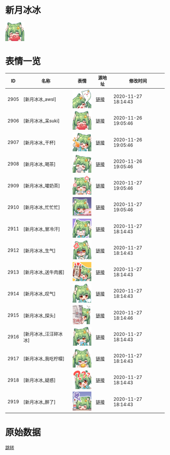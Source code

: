 # 新月冰冰

<img src="./cover.png" height="60" alt="cover" />

# 表情一览

|ID|名称|表情|源地址|修改时间|
|----|----|----|----|----|
|2905|[新月冰冰_awsl]|<img src="./pic/002905_%5B新月冰冰_awsl%5D.png" height="60" alt="awsl"/>|[链接](http://i0.hdslb.com/bfs/emote/324e2e3b18af6dbabbe445b02b85c3cec48e43bc.png)|2020-11-27 18:14:43|
|2906|[新月冰冰_呆suki]|<img src="./pic/002906_%5B新月冰冰_呆suki%5D.png" height="60" alt="呆suki"/>|[链接](http://i0.hdslb.com/bfs/emote/5bb4dd5d3f0d069e0cb78bbfff80f1788d6011ba.png)|2020-11-26 19:05:46|
|2907|[新月冰冰_干杯]|<img src="./pic/002907_%5B新月冰冰_干杯%5D.png" height="60" alt="干杯"/>|[链接](http://i0.hdslb.com/bfs/emote/f7038566ae57f8259f761256d2ef03744e808bb8.png)|2020-11-26 19:05:46|
|2908|[新月冰冰_喝茶]|<img src="./pic/002908_%5B新月冰冰_喝茶%5D.png" height="60" alt="喝茶"/>|[链接](http://i0.hdslb.com/bfs/emote/f7150cb7185abd37906f2bfc9607702100632b32.png)|2020-11-26 19:05:46|
|2909|[新月冰冰_嚯奶茶]|<img src="./pic/002909_%5B新月冰冰_嚯奶茶%5D.png" height="60" alt="嚯奶茶"/>|[链接](http://i0.hdslb.com/bfs/emote/ec842dd0a2babcc9b391fef5a88c18b8e1e3ad19.png)|2020-11-27 19:05:46|
|2910|[新月冰冰_忙忙忙]|<img src="./pic/002910_%5B新月冰冰_忙忙忙%5D.png" height="60" alt="忙忙忙"/>|[链接](http://i0.hdslb.com/bfs/emote/068db38dcced6622113b67603461dd996c89c656.png)|2020-11-27 19:05:46|
|2911|[新月冰冰_冒冷汗]|<img src="./pic/002911_%5B新月冰冰_冒冷汗%5D.png" height="60" alt="冒冷汗"/>|[链接](http://i0.hdslb.com/bfs/emote/abb9e449b57da2e79454232533f89ae5ee9179f2.png)|2020-11-27 18:14:43|
|2912|[新月冰冰_生气]|<img src="./pic/002912_%5B新月冰冰_生气%5D.png" height="60" alt="生气"/>|[链接](http://i0.hdslb.com/bfs/emote/948234df49f83597951cc8cc1a94f9d7d7150608.png)|2020-11-27 18:14:43|
|2913|[新月冰冰_送牛肉酱]|<img src="./pic/002913_%5B新月冰冰_送牛肉酱%5D.png" height="60" alt="送牛肉酱"/>|[链接](http://i0.hdslb.com/bfs/emote/1ec17f690a917100b2718085d4d594fc3497dd9f.png)|2020-11-27 18:14:43|
|2914|[新月冰冰_叹气]|<img src="./pic/002914_%5B新月冰冰_叹气%5D.png" height="60" alt="叹气"/>|[链接](http://i0.hdslb.com/bfs/emote/dce26800be487be2d3c2458ca5e947526a0a70f4.png)|2020-11-27 18:14:43|
|2915|[新月冰冰_探头]|<img src="./pic/002915_%5B新月冰冰_探头%5D.png" height="60" alt="探头"/>|[链接](http://i0.hdslb.com/bfs/emote/28e1ed3aba231c9dd26bfaa327578e19d0c7cb41.png)|2020-11-27 18:14:46|
|2916|[新月冰冰_汪汪碎冰冰]|<img src="./pic/002916_%5B新月冰冰_汪汪碎冰冰%5D.png" height="60" alt="汪汪碎冰冰"/>|[链接](http://i0.hdslb.com/bfs/emote/bcd3645522f0886bbf0199f068fca98c523ad2fe.png)|2020-11-27 18:14:43|
|2917|[新月冰冰_我吃柠檬]|<img src="./pic/002917_%5B新月冰冰_我吃柠檬%5D.png" height="60" alt="我吃柠檬"/>|[链接](http://i0.hdslb.com/bfs/emote/a1adad7ef9c4eebbebd21713f7c389653d45eef3.png)|2020-11-27 18:14:43|
|2918|[新月冰冰_疑惑]|<img src="./pic/002918_%5B新月冰冰_疑惑%5D.png" height="60" alt="疑惑"/>|[链接](http://i0.hdslb.com/bfs/emote/3644f4e55723c6793ea5a926cda9c2ffccb77793.png)|2020-11-27 18:14:43|
|2919|[新月冰冰_醉了]|<img src="./pic/002919_%5B新月冰冰_醉了%5D.png" height="60" alt="醉了"/>|[链接](http://i0.hdslb.com/bfs/emote/f51ca4292f685b63ccbcf022c37da962908d124b.png)|2020-11-27 18:14:43|

# 原始数据

[跳转](./raw.json)

